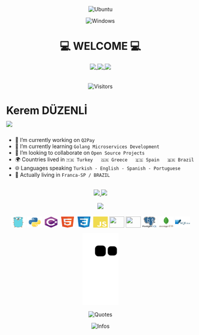 <div align="center" style="display: inline_block">

![Ubuntu](https://img.shields.io/badge/Ubuntu-orange?style=for-the-badge&logo=ubuntu&logoColor=white)

![Windows](https://img.shields.io/badge/Windows-0078D6?style=for-the-badge&logo=windows&logoColor=white)

</div>

<h1 align="center"> 💻 WELCOME 💻 </h1>

<div align="center" style="display: inline_block">

<a href="https://github.com/KeremDUZENLI" target="_blank">
  <img align="center" src=https://img.shields.io/badge/github-%2324292e.svg?&style=for-the-badge&logo=github&logoColor=white style="margin-bottom: 5px;" /> 
</a>

<a href="https://www.linkedin.com/in/keremduzenli/" target="_blank">
  <img align="center" src=https://img.shields.io/badge/linkedin-%231E77B5.svg?&style=for-the-badge&logo=linkedin&logoColor=white style="margin-bottom: 5px;" /> 
</a>

<a href = "mailto:krmdznl97@gmail.com">
  <img align="center" src="https://img.shields.io/badge/Gmail-D14836?style=for-the-badge&logo=gmail&logoColor=white" target="_blank" style="margin-bottom: 5px;" target="_blank">
</a>
 
<div align="center"> <br>

![Visitors](https://visitor_badge.deta.dev/?id=KeremDUZENLI)

</div>

</div>

<p align="left">

<h1> Kerem DÜZENLİ <br>
<img src="https://camo.githubusercontent.com/e8e7b06ecf583bc040eb60e44eb5b8e0ecc5421320a92929ce21522dbc34c891/68747470733a2f2f6d656469612e67697068792e636f6d2f6d656469612f6876524a434c467a6361737252346961377a2f67697068792e676966" width="30px" data-canonical-src="https://media.giphy.com/media/hvRJCLFzcasrR4ia7z/giphy.gif" style="max-width: 100%;"> <br>
</h1>

- 🔭 I’m currently working on `Q2Pay` <br>
- 🌱 I’m currently learning `Golang Microservices Development` <br>
- 👯 I’m looking to collaborate on `Open Source Projects` <br>
- 🌍 Countries lived in `🇹🇷 Turkey   🇬🇷 Greece   🇪🇸 Spain   🇧🇷 Brazil` <br>
- 🌐 Languages speaking `Turkish - English - Spanish - Portuguese` <br>
- 📍 Actually living in `Franca-SP / BRAZIL` <br>
</p>

<div align="center" style="display: block" > <br>
  <a href="https://github.com/KeremDUZENLI">
    <img height="180em" src="https://github-readme-stats.vercel.app/api?username=KeremDUZENLI&show_icons=true&theme=classic&include_all_commits=true&count_private=true"/>
    <img height="180em" src="https://github-readme-stats.vercel.app/api/top-langs/?username=KeremDUZENLI&layout=compact&langs_count=7&theme=classic&exclude_repo=c_sharp,python"/>
  </a>
</div>

<div align="center" style="display: block" > <br>
  <a href="https://github.com/KeremDUZENLI">
    <img src="https://github-profile-trophy.vercel.app/?username=KeremDUZENLI&theme=classic&no-frame=true&row=1&&margin-w=20&no-bg=true"/>
  </a>
</div>

<div align="center" style="display: inline_block" > <br>
  <img align="center" height="30" width="40" src="https://raw.githubusercontent.com/devicons/devicon/master/icons/go/go-original.svg"/>
  <img align="center" height="30" width="40" src="https://raw.githubusercontent.com/devicons/devicon/master/icons/python/python-original.svg">
  <img align="center" height="30" width="40" src="https://raw.githubusercontent.com/devicons/devicon/master/icons/csharp/csharp-original.svg">
  <img align="center" height="30" width="40" src="https://raw.githubusercontent.com/devicons/devicon/master/icons/html5/html5-original.svg">
  <img align="center" height="30" width="40" src="https://raw.githubusercontent.com/devicons/devicon/master/icons/css3/css3-original.svg">
  <img align="center" height="30" width="40" src="https://raw.githubusercontent.com/devicons/devicon/master/icons/javascript/javascript-plain.svg">

  <img align="center" height="30" width="40" src="https://www.vectorlogo.zone/logos/git-scm/git-scm-icon.svg"/>
  <img align="center" height="30" width="40" src="https://profilinator.rishav.dev/skills-assets/docker-original-wordmark.svg"/>

  <img align="center" height="30" width="40" src="https://raw.githubusercontent.com/devicons/devicon/master/icons/postgresql/postgresql-original-wordmark.svg"/>
  <img align="center" height="30" width="40" src="https://raw.githubusercontent.com/devicons/devicon/master/icons/mongodb/mongodb-original-wordmark.svg"/>
  <img align="center" height="30" width="40" src="https://raw.githubusercontent.com/devicons/devicon/master/icons/sqlite/sqlite-original-wordmark.svg"/>

![Snake animation](https://github.com/rafaballerini/rafaballerini/blob/output/github-contribution-grid-snake.svg)

![Quotes](https://quotes-github-readme.vercel.app/api?type=horizontal&theme=classic&hide_border=false)

![Infos](https://github-readme-streak-stats.herokuapp.com/?user=KeremDUZENLI&theme=classic&hide_border=false)

</div>
